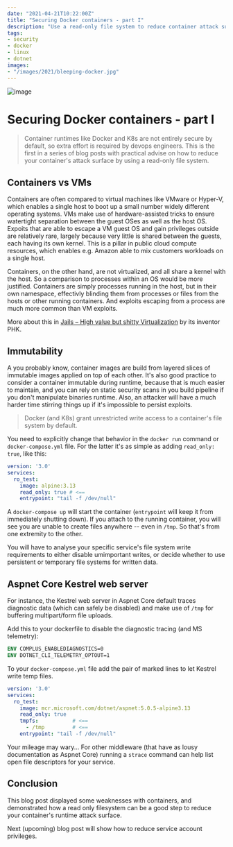 ```yaml
---
date: "2021-04-21T10:22:00Z"
title: "Securing Docker containers - part I"
description: "Use a read-only file system to reduce container attack surface"
tags:
- security
- docker
- linux
- dotnet
images:
- "/images/2021/bleeping-docker.jpg"
---
```


![image](/images/2021/bleeping-docker.jpg)

# Securing Docker containers - part I

> Container runtimes like Docker and K8s are not entirely secure by default, so extra effort is required by devops engineers. 
> This is the first in a series of blog posts with practical advise on how to reduce your container's attack surface by using a read-only file system.

## Containers vs VMs
Containers are often compared to virtual machines like VMware or Hyper-V, which enables a single host to boot up a small 
number widely different operating systems. VMs make use of hardware-assisted tricks to ensure watertight separation 
between the guest OSes as well as the host OS. Expoits that are able to escape a VM guest OS and gain privileges outside
are relatively rare, largely because very little is shared between the guests, each having its own kernel. This is a 
pillar in public cloud compute resources, which enables e.g. Amazon able to mix customers workloads on a single host. 

Containers, on the other hand, are not virtualized, and all share a kernel with the host. So a comparison to processes 
within an OS would be more justified. Containers are simply processes running in the host, but in their own namespace, 
effectivly blinding them from processes or files from the hosts or other running containers. And exploits escaping 
from a process are much more common than VM exploits.

More about this in 
[Jails – High value but shitty Virtualization](http://phk.freebsd.dk/sagas/jails/) by its inventor PHK. 

## Immutability
A you probably know, container images are build from layered slices of immutable images applied on top of each other. 
It's also good practice to consider a container immutable during runtime, because that is much easier to
maintain, and you can rely on static security scans in you build pipeline if you don't manipulate binaries runtime. 
Also, an attacker will have a much harder time stirring things up if it's impossible to persist exploits. 

> Docker (and K8s) grant unrestricted write access to a container's file system by default.

You need to explicitly change that behavior in the `docker run` command or `docker-compose.yml` file. For the latter 
it's as simple as adding `read_only: true`, like this:

```yml
version: '3.0'
services:
  ro_test:
    image: alpine:3.13
    read_only: true # <==
    entrypoint: "tail -f /dev/null" 
```

A `docker-compose up` will start the container (`entrypoint` will keep it from immediately shutting down). If you attach to the running container, you will see you are unable to create files anywhere -- even in `/tmp`. So that's from one 
extremity to the other. 

You will have to analyse your specific service's file system write requirements to either disable umimportant writes, or 
decide whether to use persistent or temporary file systems for written data. 

## Aspnet Core Kestrel web server
For instance, the Kestrel web server in Aspnet Core default traces diagnostic data (which can safely be disabled) and 
make use of `/tmp` for buffering multipart/form file uploads.

Add this to your dockerfile to disable the diagnostic tracing (and MS telemetry):

```dockerfile
ENV COMPLUS_ENABLEDIAGNOSTICS=0
ENV DOTNET_CLI_TELEMETRY_OPTOUT=1
```

To your `docker-compose.yml` file add the pair of marked lines to let Kestrel write temp files.

```yml
version: '3.0'
services:
  ro_test:
    image: mcr.microsoft.com/dotnet/aspnet:5.0.5-alpine3.13
    read_only: true
    tmpfs:           # <==
      - /tmp         # <==
    entrypoint: "tail -f /dev/null" 
```

Your mileage may wary... For other middleware (that have as lousy documentation as Aspnet Core) running a `strace` command can help list open file descriptors for your service.   

## Conclusion

This blog post displayed some weaknesses with containers, and demonstrated how a read only filesystem can be a good step
to reduce your container's runtime attack surface.  

Next (upcoming) blog post will show how to reduce service account privileges. 

